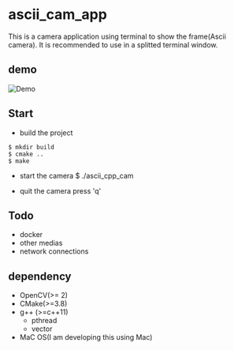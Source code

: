 # ascii_cam_app

This is a camera application using terminal to show the frame(Ascii camera).
It is recommended to use in a splitted terminal window.

## demo
![Demo](https://github.com/sxiaobaibai/ascii_cam_app/blob/master/assets/demo.gif?raw=true)
## Start
- build the project
```
$ mkdir build
$ cmake ..
$ make
```

- start the camera
$ ./ascii_cpp_cam

- quit the camera
press 'q'

## Todo
- docker
- other medias
- network connections

## dependency
- OpenCV(>= 2)
- CMake(>=3.8)
- g++ (>=c++11)
  - pthread
  - vector
- MaC OS(I am developing this using Mac)
